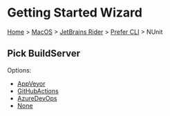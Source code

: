 # Getting Started Wizard

[Home](/docs/wiz/readme.md) > [MacOS](MacOS.md) > [JetBrains Rider](MacOS_Rider.md) > [Prefer CLI](MacOS_Rider_Cli.md) > NUnit

## Pick BuildServer

Options:
 * [AppVeyor](MacOS_Rider_Cli_NUnit_AppVeyor.md)
 * [GitHubActions](MacOS_Rider_Cli_NUnit_GitHubActions.md)
 * [AzureDevOps](MacOS_Rider_Cli_NUnit_AzureDevOps.md)
 * [None](MacOS_Rider_Cli_NUnit_None.md)
